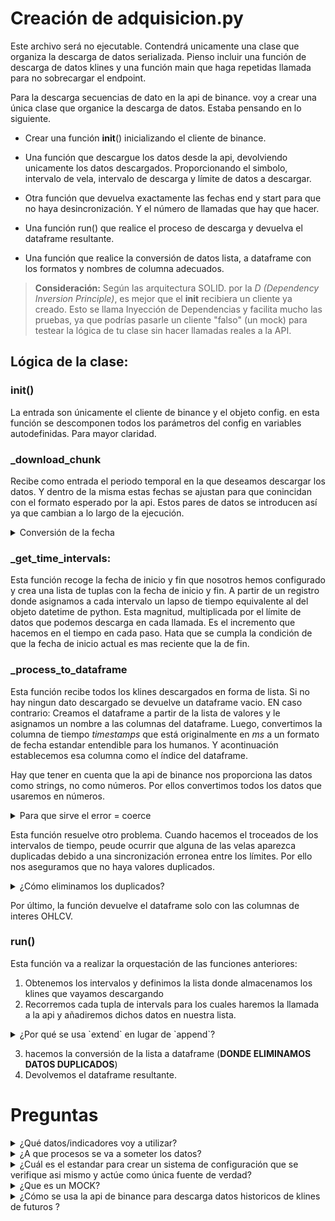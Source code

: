 
# Creación de adquisicion.py
Este archivo será no ejecutable. Contendrá unicamente una clase que organiza la descarga de datos serializada. Pienso incluir una función de descarga de datos klines y una función main que haga repetidas llamada para no sobrecargar el endpoint.

Para la descarga secuencias de dato en la api de binance. voy a crear una única clase que organice la descarga de datos. Estaba pensando en lo siguiente. 
- Crear una función __init__() inicializando el cliente de binance.
- Una función que descargue los datos desde la api, devolviendo unicamente los datos descargados. Proporcionando el simbolo, intervalo de vela, intervalo de descarga y límite de datos a descargar.
- Otra función que devuelva exactamente las fechas end y start para que no haya desincronización. Y el número de llamadas que hay que hacer.

- Una función run() que realice el proceso de descarga y devuelva el dataframe resultante.
- Una función que realice la conversión de datos lista, a dataframe con los formatos y nombres de columna adecuados.

> **Consideración:** Según las arquitectura SOLID. por la *D (Dependency Inversion Principle)*, es mejor que el __init__ recibiera un cliente ya creado. Esto se llama Inyección de Dependencias y facilita mucho las pruebas, ya que podrías pasarle un cliente "falso" (un mock) para testear la lógica de tu clase sin hacer llamadas reales a la API.

## Lógica de la clase:

### __init__()
La entrada son únicamente el cliente de binance y el objeto config. en esta función se descomponen todos los parámetros del config en variables autodefinidas. Para mayor claridad.

### _download_chunk
Recibe como entrada el periodo temporal en la que deseamos descargar los datos. Y dentro de la misma estas fechas se ajustan para que conincidan con el formato esperado por la api. Estos pares de datos se introducen así ya que cambian a lo largo de la ejecución.

<details>
<summary> Conversión de la fecha </summary>
```python
    start_ms = str(int(start_dt.timestamp() * 1000))
```

Se descompone en 4 pasos, ejecutados de adentro hacia afuera:

1.  **`start_dt.timestamp()`**
    *   **Qué hace**: Toma el objeto `datetime` de Python (ej. `datetime(2023, 1, 1)`) y lo convierte en un "timestamp de Unix".
    *   **Resultado**: Un número flotante que representa la cantidad de **segundos** transcurridos desde el 1 de enero de 1970. (ej. `1672531200.0`)

2.  **`... * 1000`**
    *   **Qué hace**: Multiplica el timestamp en segundos por 1000.
    *   **Por qué**: La API de Binance no trabaja con segundos, sino con **milisegundos**.
    *   **Resultado**: El timestamp en milisegundos, todavía como un número flotante. (ej. `1672531200000.0`)

3.  **`int(...)`**
    *   **Qué hace**: Convierte el número flotante a un número entero.
    *   **Por qué**: Elimina cualquier parte decimal que pudiera haber y asegura que el valor sea un número entero, que es lo que la API espera.
    *   **Resultado**: Un número entero. (ej. `1672531200000`)

4.  **`str(...)`**
    *   **Qué hace**: Convierte el número entero a una cadena de texto (string).
    *   **Por qué**: Aunque la librería a veces puede aceptar enteros, pasar el timestamp como un string es la forma más robusta y recomendada para los parámetros `startTime` y `endTime` de la función, evitando cualquier posible interpretación incorrecta.
    *   **Resultado Final**: Una cadena de texto que representa la fecha y hora exactas en milisegundos. (ej. `"1672531200000"`)

En resumen, la línea completa traduce un objeto `datetime` de Python, que es fácil de manipular, al formato de **string de timestamp en milisegundos** que la API de Binance entiende.
</details>

### _get_time_intervals:
Esta función recoge la fecha de inicio y fin que nosotros hemos configurado y crea una lista de tuplas con la fecha de inicio y fin. A partir de un registro donde asignamos a cada intervalo un lapso de tiempo equivalente al del objeto datetime de python. Esta magnitud, multiplicada por el límite de datos que podemos descarga en cada llamada. Es el incremento que hacemos en el tiempo en cada paso. Hata que se cumpla la condición de que la fecha de inicio actual es mas reciente que la de fin. 

### _process_to_dataframe
Esta función recibe todos los klines descargados en forma de lista. Si no hay ningun dato descargado se devuelve un dataframe vacio. EN caso contrario:
Creamos el dataframe a partir de la lista de valores y le asignamos un nombre a las columnas del dataframe. Luego, convertimos la columna de tiempo *timestamps* que está originalmente en *ms* a un formato de fecha estandar entendible para los humanos. Y acontinuación establecemos esa columna como el índice del dataframe.

Hay que tener en cuenta que la api de binance nos proporciona las datos como strings, no como números. Por ellos convertimos todos los datos que usaremos en números. 
<details>
<summary> Para que sirve el error = coerce</summary>
            df[col] = pd.to_numeric(df[col], errors='coerce')
Si no se especifica esta función lanza un error si no es capaz de convertir un str a un número (lo puede convertir a int, str... Según el resto de datos de la columna)
Con errors = 'coerce' le estamos diciendo que cuando no se pueda convertir a un número le asigne el valor N/A que es el estandar de not a number en pandas.
 
</details>

Esta función resuelve otro problema. Cuando hacemos el troceados de los intervalos de tiempo, peude ocurrir que alguna de las velas aparezca duplicadas debido a una sincronización erronea entre los límites. Por ello nos aseguramos que no haya valores duplicados.


<details>
<summary> ¿Cómo eliminamos los duplicados?</summary>

La línea `df = df[~df.index.duplicated(keep='first')]` es una forma concisa y eficiente en Pandas para eliminar filas con un índice duplicado, conservando únicamente la primera aparición.

Se descompone en tres partes, que se leen de adentro hacia afuera:

1.  **`df.index.duplicated(keep='first')`**
    *   Esto examina el índice del DataFrame (que en nuestro caso son los timestamps).
    *   Devuelve una serie de valores booleanos (`True`/`False`). Será `False` para la primera vez que aparece un timestamp y `True` para todas las apariciones posteriores de ese mismo timestamp.
    *   **Ejemplo:** Si el índice es `[t1, t2, t2, t3]`, esto devolvería `[False, False, True, False]`.

2.  **`~` (El operador de negación)**
    *   Este es el operador "NOT". Invierte los valores booleanos del paso anterior. `True` se convierte en `False` y `False` se convierte en `True`.
    *   **Ejemplo:** La serie `[False, False, True, False]` se convierte en `[True, True, False, True]`.

3.  **`df[...]` (El filtrado)**
    *   Esto es una selección booleana. El DataFrame `df` se filtra para conservar únicamente las filas donde la serie booleana interna es `True`.
    *   **Ejemplo:** Usando la serie `[True, True, False, True]`, Pandas se quedará con la primera fila (t1), la segunda fila (la primera aparición de t2) y la cuarta fila (t3). Descartará la tercera fila (el duplicado de t2).

**En resumen: la línea completa le dice a Pandas "dame todas las filas cuyo índice NO sea un duplicado (considerando la primera aparición como no duplicada)".** Esto limpia eficazmente los datos, eliminando las velas que se solaparon entre las distintas llamadas a la API.
</details>


Por último, la función devuelve el dataframe solo con las columnas de interes OHLCV.

### run()
Esta función va a realizar la orquestación de las funciones anteriores: 
1. Obtenemos los intervalos y definimos la lista donde almacenamos los klines que vayamos descargando
2. Recorremos cada tupla de intervals para los cuales haremos la llamada a la api y añadiremos dichos datos en nuestra lista.

<details>
<summary>¿Por qué se usa `extend` en lugar de `append`?</summary>

Se usa `extend` en lugar de `append` para **combinar los elementos de dos listas en una sola lista plana**, en lugar de anidar una lista dentro de otra. La elección es crucial para que Pandas pueda procesar los datos correctamente.

*   `all_klines_data` es la lista grande que acumula todas las velas.
*   `chunk` es la lista de velas que devuelve una única llamada a la API.

#### Comportamiento de `append` (Incorrecto en este caso)

`append` añade su argumento como **un único elemento** al final de la lista.

```python
all_klines_data = [ [vela_1], [vela_2] ]
chunk = [ [vela_3], [vela_4] ]

all_klines_data.append(chunk)

# El resultado sería una lista anidada:
# [ [vela_1], [vela_2], [ [vela_3], [vela_4] ] ] 
#                  ^--- El chunk entero es el tercer elemento
```
Esta estructura anidada es incorrecta y `pd.DataFrame` no podría procesarla para crear la tabla que queremos.

#### Comportamiento de `extend` (Correcto)

`extend` itera sobre su argumento y añade **cada uno de sus elementos** individualmente a la lista.

```python
all_klines_data = [ [vela_1], [vela_2] ]
chunk = [ [vela_3], [vela_4] ]

all_klines_data.extend(chunk)

# El resultado es una única lista plana:
# [ [vela_1], [vela_2], [vela_3], [vela_4] ]
```
Esta es exactamente la estructura que necesitamos: una única lista donde cada elemento es una vela. `pd.DataFrame` puede interpretar esta lista plana para crear el DataFrame correctamente.

**En resumen:** `extend` "desempaqueta" la lista `chunk` y añade sus contenidos a `all_klines_data`, mientras que `append` metería la lista `chunk` entera como un solo paquete dentro de `all_klines_data`.

</details>

3. hacemos la conversión de la lista a dataframe (**DONDE ELIMINAMOS DATOS DUPLICADOS**)
4. Devolvemos el dataframe resultante.


# Preguntas
<details>
<summary> ¿Qué datos/indicadores voy a utilizar? </summary>

La librería `python-binance` permite descargar una amplia variedad de datos de la plataforma Binance. Se pueden dividir en:

*   **Datos de Mercado (Públicos):**
    *   **Datos históricos de velas (K-lines/Candlesticks):** Datos OHLCV (Open, High, Low, Close, Volume) en diferentes intervalos de tiempo. Son la base para la mayoría de análisis técnicos y modelos de Machine Learning.
    *   **Libro de órdenes (Order Book):** Órdenes de compra y venta activas.
    *   **Trades recientes:** Últimas operaciones ejecutadas.
    *   **Datos de Ticker:** Resumen de las últimas 24h.

*   **Datos de Cuenta (Privados, requieren API Key):**
    *   Balances, historial de órdenes y trades personales.

*   **Datos de Futuros:**
    *   Datos de mercado específicos de futuros como el *funding rate* y el *open interest*.

Inicialmente, nos centraremos en los **datos históricos de velas (K-lines)** para los pares de criptomonedas de interés. Ya que son los más comunes. 

A partir de los datos OHLCV, calcularemos **indicadores técnicos** que servirán como *features* para el modelo.

**¿Por qué usar indicadores?**
Los indicadores transforman los datos de precios para resaltar patrones específicos como la tendencia, el momentum o la volatilidad. Aportan valor al darle al modelo "pistas" que no son obvias en los datos brutos.

**¿Cuántos y cuáles usar?**
La clave es la diversidad, no la cantidad. Un exceso de indicadores puede generar ruido. Un conjunto inicial sólido incluye:
*   **MACD:** Para tendencia y momentum.
*   **RSI:** Para medir la velocidad del precio (sobrecompra/sobreventa).
*   **Bandas de Bollinger:** Para medir la volatilidad.
*   **Media Móvil Simple (SMA):** Para la tendencia a largo plazo (ej. 50 o 200 periodos).

**¿Se deben conservar los datos OHLCV?**
**Sí, es fundamental.** Los datos OHLCV son la fuente de verdad. Los indicadores son derivados de ellos. Debemos proporcionar al modelo **tanto los datos OHLCV como los indicadores** para que tenga la máxima información disponible para aprender.
</details>

<details>
<summary> ¿A que procesos se va a someter los datos?</summary>

El flujo de procesamiento de datos es un pipeline estándar para preparar series temporales para Machine Learning. El orden es importante para asegurar la calidad de los datos.

1.  **Adquisición de Datos**: Descargar los datos OHLCV brutos desde la API de Binance.

2.  **Verificación de Integridad**: Comprobar que no existen "huecos" (timestamps faltantes) en la serie de datos.

3.  **Ingeniería de Características (Feature Engineering)**: Calcular los indicadores técnicos (MACD, RSI, etc.) y añadirlos como nuevas columnas.

4.  **Limpieza de Nulos (NaN)**: Los indicadores basados en ventanas (ej. una media móvil de 50 periodos) crearán valores nulos en las primeras filas. Estas filas deben ser eliminadas ya que no pueden ser utilizadas por el modelo.

5.  **Normalización / Estandarización**: Escalar todas las características numéricas (OHLCV e indicadores) a un rango común. Esto es fundamental porque los modelos de ML son sensibles a la escala de los datos. Características con magnitudes muy diferentes (ej. precio en 50,000 vs. RSI en 70) pueden sesgar el aprendizaje.

    **¿Qué método usar?**
    *   **`MinMaxScaler` (Normalización a [0, 1])**: Es muy sensible a valores atípicos (*outliers*). Un solo pico extremo en los datos puede distorsionar la escala para el resto de los puntos.
    *   **`StandardScaler` (Estandarización)**: Transforma los datos para que tengan una media de 0 y desviación estándar de 1. Es mucho más robusto frente a outliers, lo que lo convierte en la **opción recomendada para datos financieros**.

    **Procedimiento Crítico para Evitar Fuga de Datos (Data Leakage):**
    1.  **Dividir los datos** en conjuntos de entrenamiento, validación y prueba.
    2.  **Ajustar el escalador (`fit`)** usando **únicamente** los datos de **entrenamiento**.
    3.  **Transformar (`transform`)** todos los conjuntos (entrenamiento, validación y prueba) con el escalador ya ajustado.

Este pipeline asegura que el modelo reciba datos limpios, enriquecidos y en un formato óptimo para el entrenamiento.

Ademśa, es útil mantener la columna de precios duplicada, sin hacerle la normalización. Ya que se usará para calcular stoploss y otras cosas en el entorno.

</details>


<details>
<summary> ¿Cuál es el estandar para crear un sistema de configuración que se verifique asi mismo y actúe como única fuente de verdad?</summary>

Para crear un sistema de configuración robusto, que se valide a sí mismo y funcione como una única fuente de verdad, el estándar en el ecosistema de Python es combinar un **fichero de configuración legible** (como YAML) con una **librería de validación de datos** como **Pydantic**.

Este enfoque separa la configuración del código y garantiza que los parámetros sean correctos antes de que la aplicación se ejecute.

### Componentes del Sistema

1.  **Fichero de Configuración (ej. `config.yml`)**:
    *   **Propósito**: Almacenar todos los parámetros de configuración de forma centralizada y en un formato legible para humanos. Esto incluye claves de API, rutas de ficheros, parámetros del modelo, listas de características, etc.
    *   **Ventajas**: Fácil de modificar sin tocar el código. Permite tener diferentes configuraciones para desarrollo, pruebas y producción.

2.  **Modelo de Datos de Configuración (ej. `config.py` con Pydantic)**:
    *   **Propósito**: Definir la estructura esperada de la configuración usando clases de Python y anotaciones de tipo. Pydantic utiliza este modelo para:
        1.  Leer y parsear el fichero `config.yml`.
        2.  **Validar** que todos los campos necesarios existan.
        3.  **Coaccionar** los datos a los tipos de Python correctos (ej. convertir `"100"` a `100`).
        4.  Aplicar reglas de validación personalizadas (ej. un valor debe ser positivo).
    *   **Ventajas**:
        *   **Fuente Única de Verdad**: El resto de la aplicación importa y utiliza el objeto de configuración validado por Pydantic, no el fichero YAML directamente.
        *   **Autovalidación**: La aplicación falla al inicio si la configuración es inválida, con un error claro que indica qué parámetro está mal. Esto previene errores inesperados en tiempo de ejecución.
        *   **Soporte del IDE**: Al ser un objeto de Python tipado, se obtiene autocompletado y verificación de tipos en el editor.

### Flujo de Trabajo

1.  **Definir la estructura** en `config.yml`.
2.  **Crear un modelo Pydantic** en `config.py` que refleje esa estructura.
3.  Al iniciar la aplicación, **cargar el fichero YAML y pasarlo al modelo Pydantic** para crear una instancia de configuración global.
4.  **Usar esta instancia** en todo el proyecto para acceder a los parámetros de forma segura.

Este patrón asegura que la configuración sea explícita, validada y centralizada, eliminando una fuente común de errores en proyectos complejos.
</details>

<details>
<summary> ¿Que es un MOCK?</summary>
Esta pregunta surge por que para realizar la clase de descarga de datos desde la api de binance, me recomiendas crear el cliente externamente e introducirlo en el __init__ como un argumento.

Un mock te da control total sobre las dependencias de tu código durante las pruebas. Te permite aislar el código que quieres probar y simular cualquier escenario (éxito, fallo, datos extraños) de forma rápida, fiable y predecible. Por eso la Inyección de Dependencias es un principio tan importante para escribir código que se pueda probar fácilmente.
</details>

<details>
<summary>¿Cómo se usa la api de binance para descarga datos historicos de klines de futuros ? </summary>
Claro, aquí tienes el contenido para completar esa sección en tu archivo de preguntas.

<details>
<summary>¿Cómo se usa la api de binance para descarga datos historicos de klines de futuros ? </summary>

Para descargar datos históricos de futuros (USD-M Futures) con la librería `python-binance`, el proceso es muy similar a la descarga de datos del mercado spot, pero se utiliza un método específico: `client.futures_historical_klines()`.

Este método se encarga de apuntar al endpoint correcto de la API de Binance para los datos de futuros perpetuos.

### Componentes Clave

1.  **Instanciación del Cliente**: Se crea una instancia de `binance.client.Client`. No se necesita API key para datos públicos.
2.  **Método de Descarga**: Se llama a `client.futures_historical_klines()`.
3.  **Parámetros**: Los parámetros son los mismos que para los datos spot:
    *   `symbol`: El símbolo del contrato de futuros (ej. `'BTCUSDT'`).
    *   `interval`: El intervalo de las velas (ej. `Client.KLINE_INTERVAL_1HOUR`).
    *   `start_str`: La fecha de inicio como un string. La librería lo convierte internamente.
    *   `end_str`: La fecha de fin (opcional).
    *   `limit`: El número máximo de velas a devolver. **Para futuros, el máximo es 1500**.

### Estrategia de Descarga Eficiente

Para descargar grandes cantidades de datos (varios meses o años), es crucial minimizar el número de llamadas a la API. La estrategia correcta es:
1.  Establecer siempre el `limit` al máximo posible (`1500`).
2.  Implementar un bucle que realice múltiples llamadas, ajustando las fechas de inicio y fin en cada iteración hasta cubrir todo el periodo deseado.
### Otros Tipos de Futuros

La librería también distingue futuros con margen en criptomonedas (COIN-M). Para ellos, se usaría el método `client.futures_coin_historical_klines()`.
</details>

Claro, aquí tienes la explicación para añadir a tu archivo.

<details>
<summary>¿Por qué tengo que establecer las columnas de los datos descargados?</summary>

Tienes que establecer las columnas manualmente porque la API de Binance, y por extensión la librería `python-binance`, devuelve los datos históricos de velas (klines) en un formato crudo y sin etiquetas: una **lista de listas**.

Cada lista interna contiene los valores de una vela (timestamp, open, high, low, close, etc.) en un orden específico, pero sin nombres que los identifiquen.

**Ejemplo de la respuesta de la API:**
```python
[
  [1609459200000, '40000.0', '40100.0', '39900.0', '40050.0', '100.5', ...],  # Vela 1
  [1609459260000, '40050.0', '40200.0', '40050.0', '40150.0', '120.7', ...],  # Vela 2
  ...
]
```

Cuando creas un DataFrame de Pandas a partir de esta estructura con `pd.DataFrame(klines)`, Pandas no tiene forma de saber qué significa cada valor. Por defecto, nombraría las columnas con números enteros: `0`, `1`, `2`, etc.

```
# Sin especificar columnas
         0          1          2          3          4      5 ...
0  1609459200000  '40000.0'  '40100.0'  '39900.0'  '40050.0'  100.5 ...
1  1609459260000  '40050.0'  '40200.0'  '40050.0'  '40150.0'  120.7 ...
```

Al proporcionar una lista de nombres en el parámetro `columns`, le estás diciendo a Pandas: "El primer elemento de cada lista es el 'timestamp', el segundo es 'open', el tercero es 'high', y así sucesivamente".

Esto transforma los datos crudos y ambiguos en un DataFrame estructurado, legible y fácil de usar, donde puedes acceder a los datos por su nombre (`df['close']`) en lugar de por su posición (`df[4]`). El orden de los nombres que proporcionas debe coincidir exactamente con el orden definido en la documentación de la API de Binance.

</details>